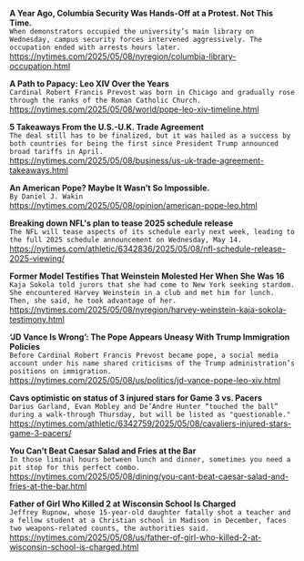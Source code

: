 **A Year Ago, Columbia Security Was Hands-Off at a Protest. Not This Time.**\
`When demonstrators occupied the university’s main library on Wednesday, campus security forces intervened aggressively. The occupation ended with arrests hours later.`\
https://nytimes.com/2025/05/08/nyregion/columbia-library-occupation.html

**A Path to Papacy: Leo XIV Over the Years**\
`Cardinal Robert Francis Prevost was born in Chicago and gradually rose through the ranks of the Roman Catholic Church.`\
https://nytimes.com/2025/05/08/world/pope-leo-xiv-timeline.html

**5 Takeaways From the U.S.-U.K. Trade Agreement**\
`The deal still has to be finalized, but it was hailed as a success by both countries for being the first since President Trump announced broad tariffs in April.`\
https://nytimes.com/2025/05/08/business/us-uk-trade-agreement-takeaways.html

**An American Pope? Maybe It Wasn’t So Impossible.**\
`By Daniel J. Wakin`\
https://nytimes.com/2025/05/08/opinion/american-pope-leo.html

**Breaking down NFL's plan to tease 2025 schedule release**\
`The NFL will tease aspects of its schedule early next week, leading to the full 2025 schedule announcement on Wednesday, May 14.`\
https://nytimes.com/athletic/6342836/2025/05/08/nfl-schedule-release-2025-viewing/

**Former Model Testifies That Weinstein Molested Her When She Was 16**\
`Kaja Sokola told jurors that she had come to New York seeking stardom. She encountered Harvey Weinstein in a club and met him for lunch. Then, she said, he took advantage of her.`\
https://nytimes.com/2025/05/08/nyregion/harvey-weinstein-kaja-sokola-testimony.html

**‘JD Vance Is Wrong’: The Pope Appears Uneasy With Trump Immigration Policies**\
`Before Cardinal Robert Francis Prevost became pope, a social media account under his name shared criticisms of the Trump administration’s positions on immigration.`\
https://nytimes.com/2025/05/08/us/politics/jd-vance-pope-leo-xiv.html

**Cavs optimistic on status of 3 injured stars for Game 3 vs. Pacers**\
`Darius Garland, Evan Mobley and De’Andre Hunter “touched the ball” during a walk-through Thursday, but will be listed as "questionable."`\
https://nytimes.com/athletic/6342759/2025/05/08/cavaliers-injured-stars-game-3-pacers/

**You Can’t Beat Caesar Salad and Fries at the Bar**\
`In those liminal hours between lunch and dinner, sometimes you need a pit stop for this perfect combo.`\
https://nytimes.com/2025/05/08/dining/you-cant-beat-caesar-salad-and-fries-at-the-bar.html

**Father of Girl Who Killed 2 at Wisconsin School Is Charged**\
`Jeffrey Rupnow, whose 15-year-old daughter fatally shot a teacher and a fellow student at a Christian school in Madison in December, faces two weapons-related counts, the authorities said.`\
https://nytimes.com/2025/05/08/us/father-of-girl-who-killed-2-at-wisconsin-school-is-charged.html

